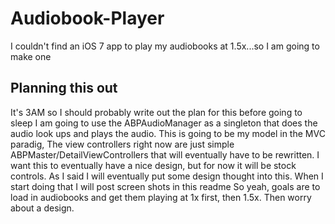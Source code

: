 Audiobook-Player
================

I couldn't find an iOS 7 app to play my audiobooks at 1.5x...so I am going to make one

Planning this out
-----------------

It's 3AM so I should probably write out the plan for this before going to sleep
I am going to use the ABPAudioManager as a singleton that does the audio look ups and plays the audio. This is going to be my model in the MVC paradig,
The view controllers right now are just simple ABPMaster/DetailViewControllers that will eventually have to be rewritten.
I want this to eventually have a nice design, but for now it will be stock controls. As I said I will eventually put some design thought into this. When I start doing that I will post screen shots in this readme
So yeah, goals are to load in audiobooks and get them playing at 1x first, then 1.5x. Then worry about a design. 

